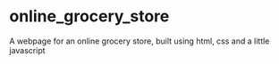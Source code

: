 # online_grocery_store
A webpage for an online grocery store, built using html, css and a little javascript
